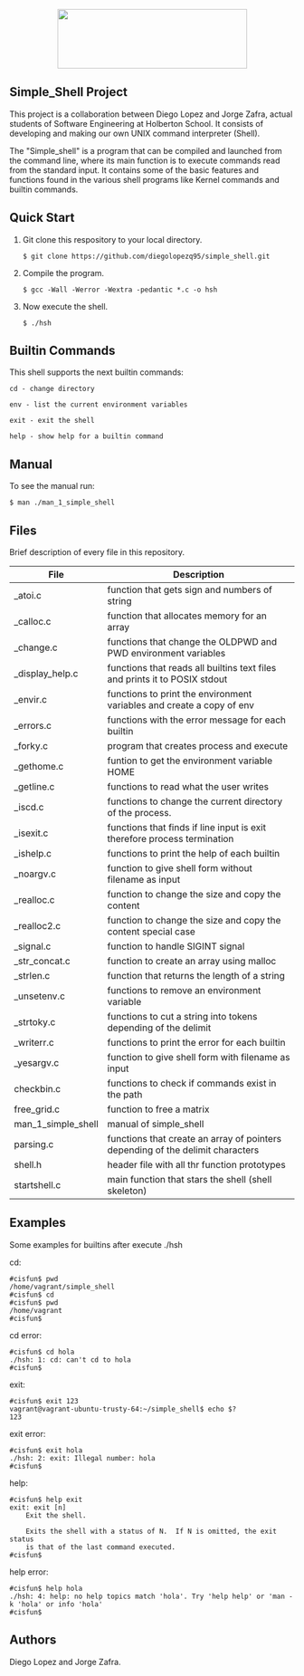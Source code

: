 <p align="center"> <img width="335" height="105" src="https://www.holbertonschool.com/holberton-logo.png"></p>

## Simple_Shell Project

This project is a collaboration between Diego Lopez and Jorge Zafra, actual students of Software Engineering at Holberton School. It consists of developing and making our own UNIX command interpreter (Shell).

The "Simple_shell" is a program that can be compiled and launched from the command line, where its main function is to execute commands read from the standard input. It contains some of the basic features and functions found in the various shell programs like Kernel commands and builtin commands.

## Quick Start

1. Git clone this respository to your local directory.

       $ git clone https://github.com/diegolopezq95/simple_shell.git
  
2. Compile the program.

       $ gcc -Wall -Werror -Wextra -pedantic *.c -o hsh
       
3. Now execute the shell.
      
       $ ./hsh
       
## Builtin Commands

This shell supports the next builtin commands:

    cd - change directory

    env - list the current environment variables

    exit - exit the shell
    
    help - show help for a builtin command
  
## Manual

To see the manual run:

    $ man ./man_1_simple_shell  

## Files

Brief description of every file in this repository.
	
| File | Description |
| ------------- | ------------- |
| _atoi.c | function that gets sign and numbers of string |
| _calloc.c | function that allocates memory for an array |
| _change.c | functions that change the OLDPWD and PWD environment variables |
| _display_help.c | functions that reads all builtins text files and prints it to POSIX stdout |
| _envir.c | functions to print the environment variables and create a copy of env |
| _errors.c | functions with the error message for each builtin |
| _forky.c | program that creates process and execute |
| _gethome.c | funtion to get the environment variable HOME |
| _getline.c | functions to read what the user writes |
| _iscd.c | functions to change the current directory of the process. |
| _isexit.c | functions that finds if line input is exit therefore process termination |
| _ishelp.c | functions to print the help of each builtin |
| _noargv.c | function to give shell form without filename as input |
| _realloc.c | function to change the size and copy the content |
| _realloc2.c | function to change the size and copy the content special case |
| _signal.c | function to handle SIGINT signal |
| _str_concat.c | function to create an array using malloc |
| _strlen.c | function that returns the length of a string |
| _unsetenv.c | functions to remove an environment variable |
| _strtoky.c | functions to cut a string into tokens depending of the delimit|
| _writerr.c | functions to print the error for each builtin |
| _yesargv.c | function to give shell form with filename as input |
| checkbin.c | functions to check if commands exist in the path |
| free_grid.c | function to free a matrix |
| man_1_simple_shell | manual of simple_shell |
| parsing.c | functions that create an array of pointers depending of the delimit characters |
| shell.h | header file with all thr function prototypes |
| startshell.c | main function that stars the shell (shell skeleton) |

## Examples
Some examples for builtins after execute ./hsh

cd:

	#cisfun$ pwd
	/home/vagrant/simple_shell
	#cisfun$ cd
	#cisfun$ pwd
	/home/vagrant
	#cisfun$
	
cd error:

	#cisfun$ cd hola
	./hsh: 1: cd: can't cd to hola
	#cisfun$

exit:

	#cisfun$ exit 123
	vagrant@vagrant-ubuntu-trusty-64:~/simple_shell$ echo $?
	123
	
exit error:

	#cisfun$ exit hola
	./hsh: 2: exit: Illegal number: hola
	#cisfun$

help:

	#cisfun$ help exit
	exit: exit [n]
    	Exit the shell.

    	Exits the shell with a status of N.  If N is omitted, the exit status
    	is that of the last command executed.
	#cisfun$

help error:

	#cisfun$ help hola
	./hsh: 4: help: no help topics match 'hola'. Try 'help help' or 'man -k 'hola' or info 'hola'
	#cisfun$

## Authors
Diego Lopez and Jorge Zafra.
